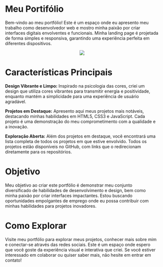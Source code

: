 # Meu Portifólio
Bem-vindo ao meu portfólio! Este é um espaço onde eu apresento meu trabalho como desenvolvedor web e mostro minha paixão por criar interfaces digitais envolventes e funcionais. Minha landing page é projetada de forma simples e responsiva, garantindo uma experiência perfeita em diferentes dispositivos.

<div align="center">
  <img src="https://i.imgur.com/if9nhBp.png)https://i.imgur.com/if9nhBp.png" target="_blank">
</div>

# Características Principais
**Design Vibrante e Limpo:** Inspirado na psicologia das cores, criei um design que utiliza cores vibrantes para transmitir energia e positividade, enquanto mantém a simplicidade para uma experiência de usuário agradável.

**Projetos em Destaque:** Apresento aqui meus projetos mais notáveis, destacando minhas habilidades em HTML5, CSS3 e JavaScript. Cada projeto é uma demonstração do meu comprometimento com a qualidade e a inovação.

**Exploração Aberta:** Além dos projetos em destaque, você encontrará uma lista completa de todos os projetos em que estive envolvido. Todos os projetos estão disponíveis no GitHub, com links que o redirecionam diretamente para os repositórios.

# Objetivo
Meu objetivo ao criar este portfólio é demonstrar meu conjunto diversificado de habilidades de desenvolvimento e design, bem como minha paixão por criar interfaces impactantes. Estou buscando oportunidades empolgantes de emprego onde eu possa contribuir com minhas habilidades para projetos inovadores.

# Como Explorar
Visite meu portfólio para explorar meus projetos, conhecer mais sobre mim e conectar-se através das redes sociais. Este é um espaço onde espero que você goste da experiência visual e interativa que criei. Se você estiver interessado em colaborar ou quiser saber mais, não hesite em entrar em contato!
